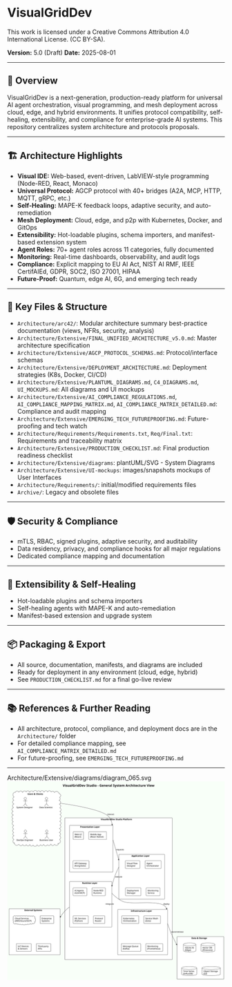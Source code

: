 # VisualGridDev

This work is licensed under a Creative Commons Attribution 4.0 International License. (CC BY-SA).

**Version:** 5.0 (Draft)
**Date:** 2025-08-01

---

## 🚀 Overview
VisualGridDev is a next-generation, production-ready platform for universal AI agent orchestration, visual programming, and mesh deployment across cloud, edge, and hybrid environments. It unifies protocol compatibility, self-healing, extensibility, and compliance for enterprise-grade AI systems. This repository centralizes system architecture and protocols proposals.

---

## 🏗️ Architecture Highlights
- **Visual IDE:** Web-based, event-driven, LabVIEW-style programming (Node-RED, React, Monaco)
- **Universal Protocol:** AGCP protocol with 40+ bridges (A2A, MCP, HTTP, MQTT, gRPC, etc.)
- **Self-Healing:** MAPE-K feedback loops, adaptive security, and auto-remediation
- **Mesh Deployment:** Cloud, edge, and p2p with Kubernetes, Docker, and GitOps
- **Extensibility:** Hot-loadable plugins, schema importers, and manifest-based extension system
- **Agent Roles:** 70+ agent roles across 11 categories, fully documented
- **Monitoring:** Real-time dashboards, observability, and audit logs
- **Compliance:** Explicit mapping to EU AI Act, NIST AI RMF, IEEE CertifAIEd, GDPR, SOC2, ISO 27001, HIPAA
- **Future-Proof:** Quantum, edge AI, 6G, and emerging tech ready

---

## 📂 Key Files & Structure
- `Architecture/arc42/`: Modular architecture summary best-practice documentation (views, NFRs, security, analysis)
- `Architecture/Extensive/FINAL_UNIFIED_ARCHITECTURE_v5.0.md`: Master architecture specification
- `Architecture/Extensive/AGCP_PROTOCOL_SCHEMAS.md`: Protocol/interface schemas
- `Architecture/Extensive/DEPLOYMENT_ARCHITECTURE.md`: Deployment strategies (K8s, Docker, CI/CD)
- `Architecture/Extensive/PLANTUML_DIAGRAMS.md`, `C4_DIAGRAMS.md`, `UI_MOCKUPS.md`: All diagrams and UI mockups
- `Architecture/Extensive/AI_COMPLIANCE_REGULATIONS.md`, `AI_COMPLIANCE_MAPPING_MATRIX.md`, `AI_COMPLIANCE_MATRIX_DETAILED.md`: Compliance and audit mapping
- `Architecture/Extensive/EMERGING_TECH_FUTUREPROOFING.md`: Future-proofing and tech watch
- `Architecture/Requirements/Requirements.txt`, `Req/Final.txt`: Requirements and traceability matrix
- `Architecture/Extensive/PRODUCTION_CHECKLIST.md`: Final production readiness checklist
- `Architecture/Extensive/diagrams`: plantUML/SVG - System Diagrams
- `Architecture/Extensive/UI-mockups`: images/snapshots mockups of User Interfaces
- `Architecture/Requirements/`: initial/modified requirements files
- `Archive/`: Legacy and obsolete files

---

## 🛡️ Security & Compliance
- mTLS, RBAC, signed plugins, adaptive security, and auditability
- Data residency, privacy, and compliance hooks for all major regulations
- Dedicated compliance mapping and documentation

---

## 🧩 Extensibility & Self-Healing
- Hot-loadable plugins and schema importers
- Self-healing agents with MAPE-K and auto-remediation
- Manifest-based extension and upgrade system

---

## 📦 Packaging & Export
- All source, documentation, manifests, and diagrams are included
- Ready for deployment in any environment (cloud, edge, hybrid)
- See `PRODUCTION_CHECKLIST.md` for a final go-live review

---

## 📚 References & Further Reading
- All architecture, protocol, compliance, and deployment docs are in the `Architecture/` folder
- For detailed compliance mapping, see `AI_COMPLIANCE_MATRIX_DETAILED.md`
- For future-proofing, see `EMERGING_TECH_FUTUREPROOFING.md`

---
Architecture/Extensive/diagrams/diagram_065.svg
[![Architecture/Extensive/diagrams/diagram_065.svg](https://github.com/andreibesleaga/VisualGridDev/blob/main/Architecture/Extensive/diagrams/diagram_065.svg)](https://github.com/andreibesleaga/VisualGridDev/blob/main/Architecture/Extensive/diagrams/diagram_065.svg)
